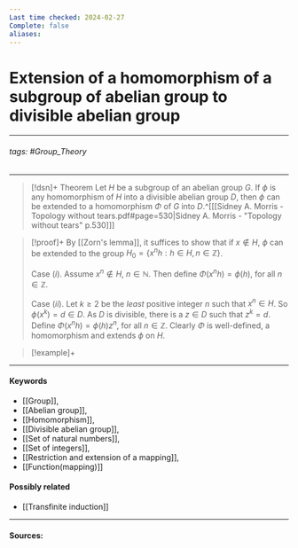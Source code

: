 ```yaml
---
Last time checked: 2024-02-27
Complete: false
aliases:
---
```

# Extension of a homomorphism of a subgroup of abelian group to divisible abelian group
***
###### tags: #Group_Theory 
***
>[!dsn]+ Theorem
>Let $H$ be a subgroup of an abelian group $G$. If $\phi$ is any homomorphism of $H$ into a divisible abelian group $D$, then $\phi$ can be extended to a homomorphism $\Phi$ of $G$ into $D$.^[[[Sidney A. Morris - Topology without tears.pdf#page=530|Sidney A. Morris - "Topology without tears" p.530]]]

>[!proof]+
>By [[Zorn's lemma]], it suffices to show that if $x\notin H$, $\phi$ can be extended to the group $H_{0}=\{x^{n}h:h\in H,n\in\mathbb{Z}\}$.
>
>Case $(i)$. Assume $x^{n}\notin H$, $n\in\mathbb{N}$. Then define $\Phi(x^{n}h)=\phi(h)$, for all $n\in\mathbb{Z}$. 
>
>Case $(ii)$. Let $k\ge2$ be the *least* positive integer $n$ such that $x^{n}\in H$. So $\phi(x^{k})=d\in D$. As $D$ is divisible, there is a $z\in D$ such that $z^{k}=d$. Define $\Phi(x^{n}h)=\phi(h)z^{n}$, for all $n\in\mathbb{Z}$. Clearly $\Phi$ is well-defined, a homomorphism and extends $\phi$ on $H$.

>[!example]+ 
>
***
#### Keywords
- [[Group]],
- [[Abelian group]],
- [[Homomorphism]],
- [[Divisible abelian group]],
- [[Set of natural numbers]],
- [[Set of integers]],
- [[Restriction and extension of a mapping]],
- [[Function(mapping)]]
#### Possibly related
- [[Transfinite induction]]
***
#### Sources: